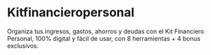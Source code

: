 # Kitfinancieropersonal
Organiza tus ingresos, gastos, ahorros y deudas con el Kit Financiero Personal, 100% digital y fácil de usar, con 8 herramientas + 4 bonus exclusivos.
